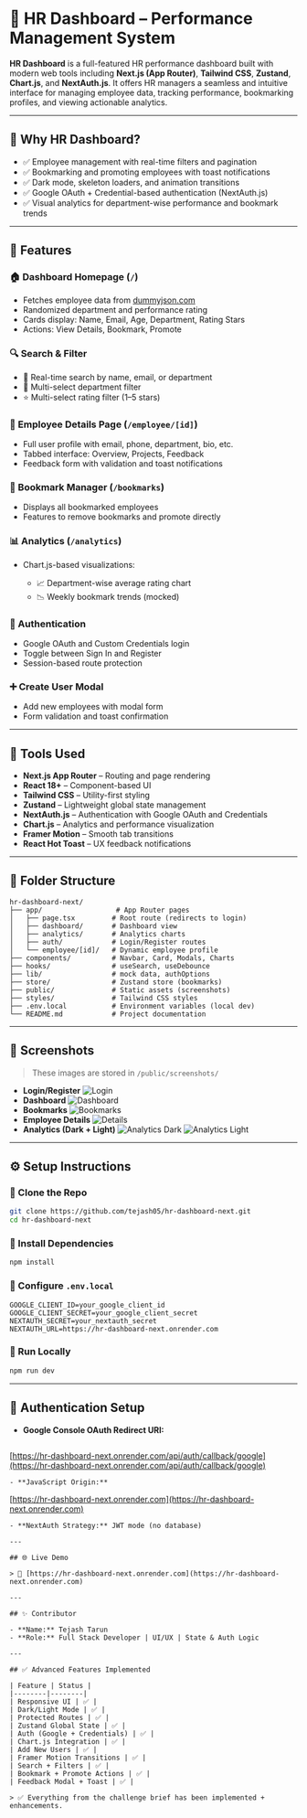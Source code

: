 # 💼 HR Dashboard – Performance Management System

**HR Dashboard** is a full-featured HR performance dashboard built with modern web tools including **Next.js (App Router)**, **Tailwind CSS**, **Zustand**, **Chart.js**, and **NextAuth.js**. It offers HR managers a seamless and intuitive interface for managing employee data, tracking performance, bookmarking profiles, and viewing actionable analytics.

---

## 🚀 Why HR Dashboard?

* ✅ Employee management with real-time filters and pagination
* ✅ Bookmarking and promoting employees with toast notifications
* ✅ Dark mode, skeleton loaders, and animation transitions
* ✅ Google OAuth + Credential-based authentication (NextAuth.js)
* ✅ Visual analytics for department-wise performance and bookmark trends

---

## 📌 Features

### 🏠 Dashboard Homepage (`/`)

* Fetches employee data from [dummyjson.com](https://dummyjson.com/users?limit=20)
* Randomized department and performance rating
* Cards display: Name, Email, Age, Department, Rating Stars
* Actions: View Details, Bookmark, Promote

### 🔍 Search & Filter

* 🔎 Real-time search by name, email, or department
* 🏢 Multi-select department filter
* ⭐ Multi-select rating filter (1–5 stars)

### 👤 Employee Details Page (`/employee/[id]`)

* Full user profile with email, phone, department, bio, etc.
* Tabbed interface: Overview, Projects, Feedback
* Feedback form with validation and toast notifications

### 📌 Bookmark Manager (`/bookmarks`)

* Displays all bookmarked employees
* Features to remove bookmarks and promote directly

### 📊 Analytics (`/analytics`)

* Chart.js-based visualizations:

  * 📈 Department-wise average rating chart
  * 📉 Weekly bookmark trends (mocked)

### 🔐 Authentication

* Google OAuth and Custom Credentials login
* Toggle between Sign In and Register
* Session-based route protection

### ➕ Create User Modal

* Add new employees with modal form
* Form validation and toast confirmation

---

## 🧰 Tools Used

* **Next.js App Router** – Routing and page rendering
* **React 18+** – Component-based UI
* **Tailwind CSS** – Utility-first styling
* **Zustand** – Lightweight global state management
* **NextAuth.js** – Authentication with Google OAuth and Credentials
* **Chart.js** – Analytics and performance visualization
* **Framer Motion** – Smooth tab transitions
* **React Hot Toast** – UX feedback notifications

---

## 📁 Folder Structure

```
hr-dashboard-next/
├── app/                  # App Router pages
│   ├── page.tsx         # Root route (redirects to login)
│   ├── dashboard/       # Dashboard view
│   ├── analytics/       # Analytics charts
│   ├── auth/            # Login/Register routes
│   └── employee/[id]/   # Dynamic employee profile
├── components/          # Navbar, Card, Modals, Charts
├── hooks/               # useSearch, useDebounce
├── lib/                 # mock data, authOptions
├── store/               # Zustand store (bookmarks)
├── public/              # Static assets (screenshots)
├── styles/              # Tailwind CSS styles
├── .env.local           # Environment variables (local dev)
└── README.md            # Project documentation
```

---

## 📸 Screenshots

> These images are stored in `/public/screenshots/`

* **Login/Register**
  ![Login](./public/screenshots/login.png)
* **Dashboard**
  ![Dashboard](./public/screenshots/Dashboard.png)
* **Bookmarks**
  ![Bookmarks](./public/screenshots/bookmarks.png)
* **Employee Details**
  ![Details](./public/screenshots/employee-details.png)
* **Analytics (Dark + Light)**
  ![Analytics Dark](./public/screenshots/analytics.png)
  ![Analytics Light](./public/screenshots/white-analytics.png)

---

## ⚙️ Setup Instructions

### 🔹 Clone the Repo

```bash
git clone https://github.com/tejash05/hr-dashboard-next.git
cd hr-dashboard-next
```

### 🔹 Install Dependencies

```bash
npm install
```

### 🔹 Configure `.env.local`

```env
GOOGLE_CLIENT_ID=your_google_client_id
GOOGLE_CLIENT_SECRET=your_google_client_secret
NEXTAUTH_SECRET=your_nextauth_secret
NEXTAUTH_URL=https://hr-dashboard-next.onrender.com
```

### 🔹 Run Locally

```bash
npm run dev
```

---

## 🔐 Authentication Setup

* **Google Console OAuth Redirect URI:**

  ```
  ```

[https://hr-dashboard-next.onrender.com/api/auth/callback/google](https://hr-dashboard-next.onrender.com/api/auth/callback/google)

```
- **JavaScript Origin:**
```

[https://hr-dashboard-next.onrender.com](https://hr-dashboard-next.onrender.com)

```
- **NextAuth Strategy:** JWT mode (no database)

---

## 🌐 Live Demo

> 🔗 [https://hr-dashboard-next.onrender.com](https://hr-dashboard-next.onrender.com)

---

## ✨ Contributor

- **Name:** Tejash Tarun  
- **Role:** Full Stack Developer | UI/UX | State & Auth Logic

---

## ✅ Advanced Features Implemented

| Feature | Status |
|--------|--------|
| Responsive UI | ✅ |
| Dark/Light Mode | ✅ |
| Protected Routes | ✅ |
| Zustand Global State | ✅ |
| Auth (Google + Credentials) | ✅ |
| Chart.js Integration | ✅ |
| Add New Users | ✅ |
| Framer Motion Transitions | ✅ |
| Search + Filters | ✅ |
| Bookmark + Promote Actions | ✅ |
| Feedback Modal + Toast | ✅ |

> ✅ Everything from the challenge brief has been implemented + enhancements.

```
